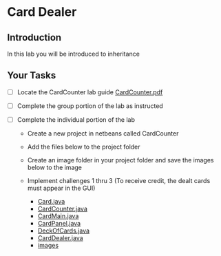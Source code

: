 # Card Dealer

## Introduction
In this lab you will be introduced to inheritance

## Your Tasks

- [ ] Locate the CardCounter lab guide [CardCounter.pdf](CardCounter.pdf)

- [ ] Complete the group portion of the lab as instructed

- [ ] Complete the individual portion of the lab

	* Create a new project in netbeans called CardCounter
	* Add the files below to the project folder
	* Create an image folder in your project folder and save the images below to the image
	* Implement challenges 1 thru 3 (To receive credit, the dealt cards must appear in the GUI)

		- [Card.java](Card.java)
		- [CardCounter.java](CardCounter.java)
		- [CardMain.java](CardMain.java)
		- [CardPanel.java](CardPanel.java)
		- [DeckOfCards.java](DeckOfCards.java) 
		- [CardDealer.java](CardDealer.java)
		- [images](images)



